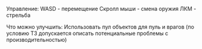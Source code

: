 Управление:
WASD - перемещение
Скролл мыши - смена оружия
ЛКМ - стрельба
  
Что можно улучшить:
Использовать пул объектов для пуль и врагов (по условию ТЗ допускается описать потенциальные проблемы с производительностью)
